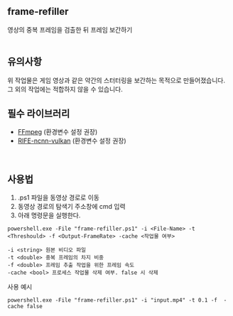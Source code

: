 ## frame-refiller
영상의 중복 프레임을 검출한 뒤 프레임 보간하기
<br>
<br>
## 유의사항
위 작업물은 게임 영상과 같은 약간의 스터터링을 보간하는 목적으로 만들어졌습니다.
<br>
그 외의 작업에는 적합하지 않을 수 있습니다.
<br>

## 필수 라이브러리
* [FFmpeg](https://www.gyan.dev/ffmpeg/builds/) (환경변수 설정 권장)
* [RIFE-ncnn-vulkan](https://github.com/TNTwise/rife-ncnn-vulkan) (환경변수 설정 권장)
<br>

## 사용법
1. .ps1 파일을 동영상 경로로 이동
2. 동영상 경로의 탐색기 주소창에 cmd 입력
3. 아래 명령문을 실행한다.
```
powershell.exe -File "frame-refiller.ps1" -i <File-Name> -t <Threshould> -f <Output-FrameRate> -cache <작업물 여부>
```
```
-i <string> 원본 비디오 파일
-t <double> 중복 프레임의 차지 비중
-f <double> 프레임 추출 작업을 위한 프레임 속도
-cache <bool> 프로세스 작업물 삭제 여부. false 시 삭제 
```

사용 예시
```
powershell.exe -File "frame-refiller.ps1" -i "input.mp4" -t 0.1 -f  -cache false
```
